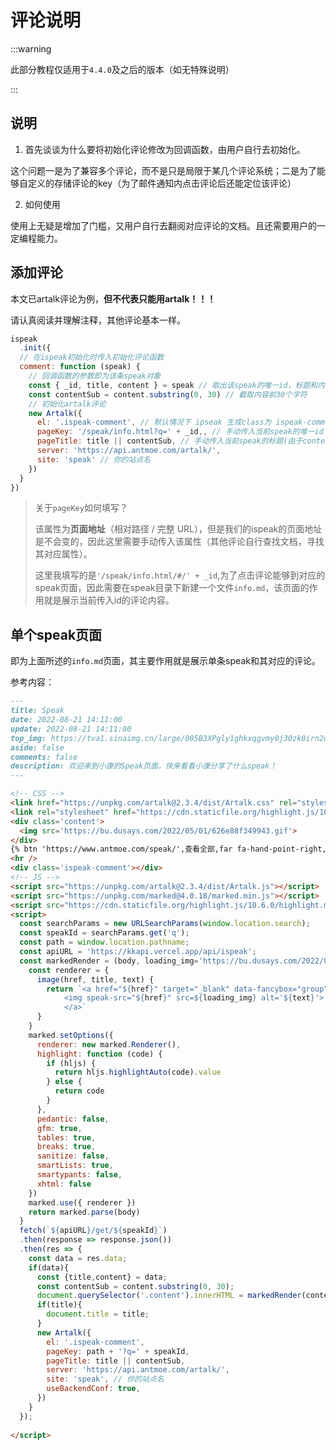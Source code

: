 # 评论说明

:::warning

此部分教程仅适用于`4.4.0`及之后的版本（如无特殊说明）

:::

## 说明

1. 首先谈谈为什么要将初始化评论修改为回调函数，由用户自行去初始化。

这个问题一是为了兼容多个评论，而不是只是局限于某几个评论系统；二是为了能够自定义的存储评论的key（为了邮件通知内点击评论后还能定位该评论）

2. 如何使用

使用上无疑是增加了门槛，又用户自行去翻阅对应评论的文档。且还需要用户的一定编程能力。

## 添加评论

本文已artalk评论为例，**但不代表只能用artalk！！！**

请认真阅读并理解注释，其他评论基本一样。

```javascript
ispeak
  .init({
  // 在ispeak初始化时传入初始化评论函数
  comment: function (speak) {
    // 回调函数的参数即为该条speak对象
    const { _id, title, content } = speak // 取出该speak的唯一id，标题和内容
    const contentSub = content.substring(0, 30) // 截取内容前30个字符
    // 初始化artalk评论
    new Artalk({
      el: '.ispeak-comment', // 默认情况下 ipseak 生成class为 ispeak-comment 的div
      pageKey: '/speak/info.html?q=' + _id,, // 手动传入当前speak的唯一id
      pageTitle: title || contentSub, // 手动传入当前speak的标题(由于content可能过长，因此截取前30个字符)
      server: 'https://api.antmoe.com/artalk/',
      site: 'speak' // 你的站点名
    })
  }
})
```

> 关于`pageKey`如何填写？
>
> 该属性为**页面地址**（相对路径 / 完整 URL），但是我们的ispeak的页面地址是不会变的，因此这里需要手动传入该属性（其他评论自行查找文档，寻找其对应属性）。
>
> 这里我填写的是`'/speak/info.html/#/' + _id`,为了点击评论能够到对应的speak页面，因此需要在speak目录下新建一个文件`info.md`，该页面的作用就是展示当前传入id的评论内容。



## 单个speak页面

即为上面所述的`info.md`页面，其主要作用就是展示单条speak和其对应的评论。

参考内容：

```markdown
---
title: Speak
date: 2022-08-21 14:11:00
update: 2022-08-21 14:11:00
top_img: https://tva1.sinaimg.cn/large/005B3XPgly1ghkxqgvmy0j30zk0irn2q.jpg
aside: false
comments: false
description: 欢迎来到小康的Speak页面，快来看看小康分享了什么speak！
---

<!-- CSS -->
<link href="https://unpkg.com/artalk@2.3.4/dist/Artalk.css" rel="stylesheet">
<link rel="stylesheet" href="https://cdn.staticfile.org/highlight.js/10.6.0/styles/atom-one-dark.min.css" />
<div class='content'>
  <img src='https://bu.dusays.com/2022/05/01/626e88f349943.gif'>
</div>
{% btn 'https://www.antmoe.com/speak/',查看全部,far fa-hand-point-right,block center blue larger %}
<hr />
<div class='ispeak-comment'></div>
<!-- JS -->
<script src="https://unpkg.com/artalk@2.3.4/dist/Artalk.js"></script>
<script src="https://unpkg.com/marked@4.0.18/marked.min.js"></script>
<script src="https://cdn.staticfile.org/highlight.js/10.6.0/highlight.min.js"></script>
<script>
  const searchParams = new URLSearchParams(window.location.search);
  const speakId = searchParams.get('q');
  const path = window.location.pathname;
  const apiURL = 'https://kkapi.vercel.app/api/ispeak';
  const markedRender = (body, loading_img='https://bu.dusays.com/2022/05/01/626e88f349943.gif') => {
    const renderer = {
      image(href, title, text) {
        return `<a href="${href}" target="_blank" data-fancybox="group" class="fancybox">
            <img speak-src="${href}" src=${loading_img} alt='${text}'>
            </a>`
      }
    }
    marked.setOptions({
      renderer: new marked.Renderer(),
      highlight: function (code) {
        if (hljs) {
          return hljs.highlightAuto(code).value
        } else {
          return code
        }
      },
      pedantic: false,
      gfm: true,
      tables: true,
      breaks: true,
      sanitize: false,
      smartLists: true,
      smartypants: false,
      xhtml: false
    })
    marked.use({ renderer })
    return marked.parse(body)
  }
  fetch(`${apiURL}/get/${speakId}`)
  .then(response => response.json())
  .then(res => {
    const data = res.data;
    if(data){
      const {title,content} = data;
      const contentSub = content.substring(0, 30);
      document.querySelector('.content').innerHTML = markedRender(content);
      if(title){
        document.title = title;
      }
      new Artalk({
        el: '.ispeak-comment',
        pageKey: path + '?q=' + speakId,
        pageTitle: title || contentSub,
        server: 'https://api.antmoe.com/artalk/',
        site: 'speak', // 你的站点名
        useBackendConf: true,
      })
    }
  });
  
</script>

```

